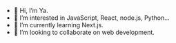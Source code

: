 - 👋 Hi, I’m Ya.
- 👀 I’m interested in JavaScript, React, node.js, Python...
- 🌱 I’m currently learning Next.js.
- 💞️ I’m looking to collaborate on web development.

<!---
ya-liu/ya-liu is a ✨ special ✨ repository because its `README.md` (this file) appears on your GitHub profile.
You can click the Preview link to take a look at your changes.
--->
